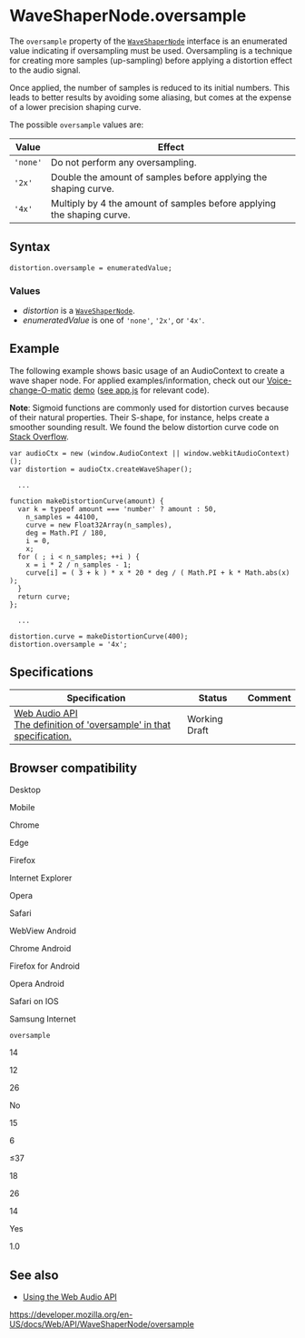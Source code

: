 WaveShaperNode.oversample
=========================

The `oversample` property of the [`WaveShaperNode`](../waveshapernode) interface is an enumerated value indicating if oversampling must be used. Oversampling is a technique for creating more samples (up-sampling) before applying a distortion effect to the audio signal.

Once applied, the number of samples is reduced to its initial numbers. This leads to better results by avoiding some aliasing, but comes at the expense of a lower precision shaping curve.

The possible `oversample` values are:

<table><thead><tr class="header"><th>Value</th><th>Effect</th></tr></thead><tbody><tr class="odd"><td><code>'none'</code></td><td>Do not perform any oversampling.</td></tr><tr class="even"><td><code>'2x'</code></td><td>Double the amount of samples before applying the shaping curve.</td></tr><tr class="odd"><td><code>'4x'</code></td><td>Multiply by 4 the amount of samples before applying the shaping curve.</td></tr></tbody></table>

Syntax
------

    distortion.oversample = enumeratedValue;

### Values

-   *distortion* is a [`WaveShaperNode`](../waveshapernode).
-   *enumeratedValue* is one of `'none'`, `'2x'`, or `'4x'`.

Example
-------

The following example shows basic usage of an AudioContext to create a wave shaper node. For applied examples/information, check out our [Voice-change-O-matic](https://mdn.github.io/voice-change-o-matic/) [demo](https://mdn.github.io/voice-change-o-matic/) ([see app.js](https://github.com/mdn/voice-change-o-matic/blob/gh-pages/scripts/app.js) for relevant code).

**Note**: Sigmoid functions are commonly used for distortion curves because of their natural properties. Their S-shape, for instance, helps create a smoother sounding result. We found the below distortion curve code on [Stack Overflow](https://stackoverflow.com/questions/22312841/waveshaper-node-in-webaudio-how-to-emulate-distortion).

    var audioCtx = new (window.AudioContext || window.webkitAudioContext)();
    var distortion = audioCtx.createWaveShaper();

      ...

    function makeDistortionCurve(amount) {
      var k = typeof amount === 'number' ? amount : 50,
        n_samples = 44100,
        curve = new Float32Array(n_samples),
        deg = Math.PI / 180,
        i = 0,
        x;
      for ( ; i < n_samples; ++i ) {
        x = i * 2 / n_samples - 1;
        curve[i] = ( 3 + k ) * x * 20 * deg / ( Math.PI + k * Math.abs(x) );
      }
      return curve;
    };

      ...

    distortion.curve = makeDistortionCurve(400);
    distortion.oversample = '4x';

Specifications
--------------

<table><thead><tr class="header"><th>Specification</th><th>Status</th><th>Comment</th></tr></thead><tbody><tr class="odd"><td><a href="https://webaudio.github.io/web-audio-api/#dom-waveshapernode-oversample">Web Audio API<br />
<span class="small">The definition of 'oversample' in that specification.</span></a></td><td><span class="spec-wd">Working Draft</span></td><td></td></tr></tbody></table>

Browser compatibility
---------------------

Desktop

Mobile

Chrome

Edge

Firefox

Internet Explorer

Opera

Safari

WebView Android

Chrome Android

Firefox for Android

Opera Android

Safari on IOS

Samsung Internet

`oversample`

14

12

26

No

15

6

≤37

18

26

14

Yes

1.0

See also
--------

-   [Using the Web Audio API](../web_audio_api/using_web_audio_api)

<a href="https://developer.mozilla.org/en-US/docs/Web/API/WaveShaperNode/oversample" class="_attribution-link">https://developer.mozilla.org/en-US/docs/Web/API/WaveShaperNode/oversample</a>
